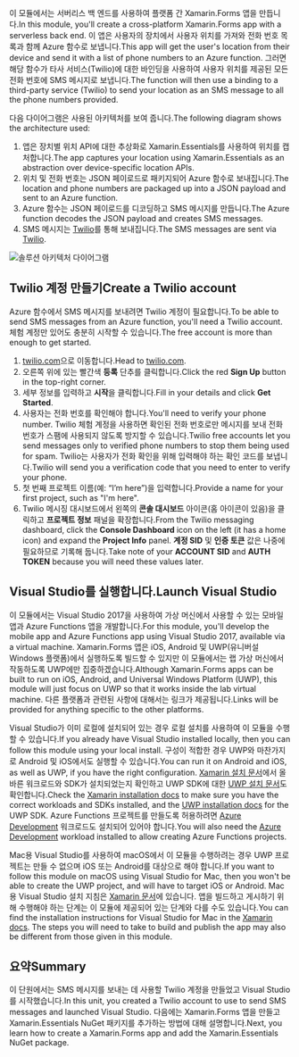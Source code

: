 <span data-ttu-id="f2b50-101">이 모듈에서는 서버리스 백 엔드를 사용하여 플랫폼 간 Xamarin.Forms 앱을 만듭니다.</span><span class="sxs-lookup"><span data-stu-id="f2b50-101">In this module, you'll create a cross-platform Xamarin.Forms app with a serverless back end.</span></span> <span data-ttu-id="f2b50-102">이 앱은 사용자의 장치에서 사용자 위치를 가져와 전화 번호 목록과 함께 Azure 함수로 보냅니다.</span><span class="sxs-lookup"><span data-stu-id="f2b50-102">This app will get the user's location from their device and send it with a list of phone numbers to an Azure function.</span></span> <span data-ttu-id="f2b50-103">그러면 해당 함수가 타사 서비스(Twilio)에 대한 바인딩을 사용하여 사용자 위치를 제공된 모든 전화 번호에 SMS 메시지로 보냅니다.</span><span class="sxs-lookup"><span data-stu-id="f2b50-103">The function will then use a binding to a third-party service (Twilio) to send your location as an SMS message to all the phone numbers provided.</span></span>

<span data-ttu-id="f2b50-104">다음 다이어그램은 사용된 아키텍처를 보여 줍니다.</span><span class="sxs-lookup"><span data-stu-id="f2b50-104">The following diagram shows the architecture used:</span></span>

1. <span data-ttu-id="f2b50-105">앱은 장치별 위치 API에 대한 추상화로 Xamarin.Essentials를 사용하여 위치를 캡처합니다.</span><span class="sxs-lookup"><span data-stu-id="f2b50-105">The app captures your location using Xamarin.Essentials as an abstraction over device-specific location APIs.</span></span>
2. <span data-ttu-id="f2b50-106">위치 및 전화 번호는 JSON 페이로드로 패키지되어 Azure 함수로 보내집니다.</span><span class="sxs-lookup"><span data-stu-id="f2b50-106">The location and phone numbers are packaged up into a JSON payload and sent to an Azure function.</span></span>
3. <span data-ttu-id="f2b50-107">Azure 함수는 JSON 페이로드를 디코딩하고 SMS 메시지를 만듭니다.</span><span class="sxs-lookup"><span data-stu-id="f2b50-107">The Azure function decodes the JSON payload and creates SMS messages.</span></span>
4. <span data-ttu-id="f2b50-108">SMS 메시지는 [Twilio](http://twilio.com)를 통해 보내집니다.</span><span class="sxs-lookup"><span data-stu-id="f2b50-108">The SMS messages are sent via [Twilio](http://twilio.com).</span></span>

![솔루션 아키텍처 다이어그램](../media/1-architecture.png)

## <a name="create-a-twilio-account"></a><span data-ttu-id="f2b50-110">Twilio 계정 만들기</span><span class="sxs-lookup"><span data-stu-id="f2b50-110">Create a Twilio account</span></span>

<span data-ttu-id="f2b50-111">Azure 함수에서 SMS 메시지를 보내려면 Twilio 계정이 필요합니다.</span><span class="sxs-lookup"><span data-stu-id="f2b50-111">To be able to send SMS messages from an Azure function, you'll need a Twilio account.</span></span> <span data-ttu-id="f2b50-112">체험 계정만 있어도 충분히 시작할 수 있습니다.</span><span class="sxs-lookup"><span data-stu-id="f2b50-112">The free account is more than enough to get started.</span></span>

1. <span data-ttu-id="f2b50-113">[twilio.com](https://twilio.com)으로 이동합니다.</span><span class="sxs-lookup"><span data-stu-id="f2b50-113">Head to [twilio.com](https://twilio.com).</span></span>
2. <span data-ttu-id="f2b50-114">오른쪽 위에 있는 빨간색 **등록** 단추를 클릭합니다.</span><span class="sxs-lookup"><span data-stu-id="f2b50-114">Click the red **Sign Up** button in the top-right corner.</span></span>
3. <span data-ttu-id="f2b50-115">세부 정보를 입력하고 **시작**을 클릭합니다.</span><span class="sxs-lookup"><span data-stu-id="f2b50-115">Fill in your details and click **Get Started**.</span></span>
4. <span data-ttu-id="f2b50-116">사용자는 전화 번호를 확인해야 합니다.</span><span class="sxs-lookup"><span data-stu-id="f2b50-116">You'll need to verify your phone number.</span></span> <span data-ttu-id="f2b50-117">Twilio 체험 계정을 사용하면 확인된 전화 번호로만 메시지를 보내 전화 번호가 스팸에 사용되지 않도록 방지할 수 있습니다.</span><span class="sxs-lookup"><span data-stu-id="f2b50-117">Twilio free accounts let you send messages only to verified phone numbers to stop them being used for spam.</span></span> <span data-ttu-id="f2b50-118">Twilio는 사용자가 전화 확인을 위해 입력해야 하는 확인 코드를 보냅니다.</span><span class="sxs-lookup"><span data-stu-id="f2b50-118">Twilio will send you a verification code that you need to enter to verify your phone.</span></span>
5. <span data-ttu-id="f2b50-119">첫 번째 프로젝트 이름(예: “I’m here”)을 입력합니다.</span><span class="sxs-lookup"><span data-stu-id="f2b50-119">Provide a name for your first project, such as "I'm here".</span></span>
6. <span data-ttu-id="f2b50-120">Twilio 메시징 대시보드에서 왼쪽의 **콘솔 대시보드** 아이콘(홈 아이콘이 있음)을 클릭하고 **프로젝트 정보** 패널을 확장합니다.</span><span class="sxs-lookup"><span data-stu-id="f2b50-120">From the Twilio messaging dashboard, click the **Console Dashboard** icon on the left (it has a home icon) and expand the **Project Info** panel.</span></span> <span data-ttu-id="f2b50-121">**계정 SID** 및 **인증 토큰** 값은 나중에 필요하므로 기록해 둡니다.</span><span class="sxs-lookup"><span data-stu-id="f2b50-121">Take note of your **ACCOUNT SID** and **AUTH TOKEN** because you will need these values later.</span></span>

## <a name="launch-visual-studio"></a><span data-ttu-id="f2b50-122">Visual Studio를 실행합니다.</span><span class="sxs-lookup"><span data-stu-id="f2b50-122">Launch Visual Studio</span></span>

<span data-ttu-id="f2b50-123">이 모듈에서는 Visual Studio 2017을 사용하여 가상 머신에서 사용할 수 있는 모바일 앱과 Azure Functions 앱을 개발합니다.</span><span class="sxs-lookup"><span data-stu-id="f2b50-123">For this module, you'll develop the mobile app and Azure Functions app using Visual Studio 2017, available via a virtual machine.</span></span> <span data-ttu-id="f2b50-124">Xamarin.Forms 앱은 iOS, Android 및 UWP(유니버설 Windows 플랫폼)에서 실행하도록 빌드할 수 있지만 이 모듈에서는 랩 가상 머신에서 작동하도록 UWP에만 집중하겠습니다.</span><span class="sxs-lookup"><span data-stu-id="f2b50-124">Although Xamarin.Forms apps can be built to run on iOS, Android, and Universal Windows Platform (UWP), this module will just focus on UWP so that it works inside the lab virtual machine.</span></span> <span data-ttu-id="f2b50-125">다른 플랫폼과 관련된 사항에 대해서는 링크가 제공됩니다.</span><span class="sxs-lookup"><span data-stu-id="f2b50-125">Links will be provided for anything specific to the other platforms.</span></span>

<!-- TODO - add HoL link button here -->

<span data-ttu-id="f2b50-126">Visual Studio가 이미 로컬에 설치되어 있는 경우 로컬 설치를 사용하여 이 모듈을 수행할 수 있습니다.</span><span class="sxs-lookup"><span data-stu-id="f2b50-126">If you already have Visual Studio installed locally, then you can follow this module using your local install.</span></span> <span data-ttu-id="f2b50-127">구성이 적합한 경우 UWP와 마찬가지로 Android 및 iOS에서도 실행할 수 있습니다.</span><span class="sxs-lookup"><span data-stu-id="f2b50-127">You can run it on Android and iOS, as well as UWP, if you have the right configuration.</span></span> <span data-ttu-id="f2b50-128">[Xamarin 설치 문서](https://docs.microsoft.com/xamarin/cross-platform/get-started/installation/windows)에서 올바른 워크로드와 SDK가 설치되었는지 확인하고 UWP SDK에 대한 [UWP 설치 문서](https://docs.microsoft.com/visualstudio/cross-platform/develop-apps-for-the-universal-windows-platform-uwp#requirements)도 확인합니다.</span><span class="sxs-lookup"><span data-stu-id="f2b50-128">Check the [Xamarin installation docs](https://docs.microsoft.com/xamarin/cross-platform/get-started/installation/windows) to make sure you have the correct workloads and SDKs installed, and the [UWP installation docs](https://docs.microsoft.com/visualstudio/cross-platform/develop-apps-for-the-universal-windows-platform-uwp#requirements) for the UWP SDK.</span></span> <span data-ttu-id="f2b50-129">Azure Functions 프로젝트를 만들도록 허용하려면 [Azure Development](https://docs.microsoft.com/azure/azure-functions/functions-develop-vs#prerequisites) 워크로드도 설치되어 있어야 합니다.</span><span class="sxs-lookup"><span data-stu-id="f2b50-129">You will also need the [Azure Development](https://docs.microsoft.com/azure/azure-functions/functions-develop-vs#prerequisites) workload installed to allow creating Azure Functions projects.</span></span>

<span data-ttu-id="f2b50-130">Mac용 Visual Studio를 사용하여 macOS에서 이 모듈을 수행하려는 경우 UWP 프로젝트는 만들 수 없으며 iOS 또는 Android를 대상으로 해야 합니다.</span><span class="sxs-lookup"><span data-stu-id="f2b50-130">If you want to follow this module on macOS using Visual Studio for Mac, then you won't be able to create the UWP project, and will have to target iOS or Android.</span></span> <span data-ttu-id="f2b50-131">Mac용 Visual Studio 설치 지침은 [Xamarin 문서](https://docs.microsoft.com/visualstudio/cross-platform/setup-and-install#mac-setup-apple-id-xcode-and-xamarin)에 있습니다. 앱을 빌드하고 게시하기 위해 수행해야 하는 단계는 이 모듈에 제공되어 있는 단계와 다를 수도 있습니다.</span><span class="sxs-lookup"><span data-stu-id="f2b50-131">You can find the installation instructions for Visual Studio for Mac in the [Xamarin docs](https://docs.microsoft.com/visualstudio/cross-platform/setup-and-install#mac-setup-apple-id-xcode-and-xamarin). The steps you will need to take to build and publish the app may also be different from those given in this module.</span></span>

## <a name="summary"></a><span data-ttu-id="f2b50-132">요약</span><span class="sxs-lookup"><span data-stu-id="f2b50-132">Summary</span></span>

<span data-ttu-id="f2b50-133">이 단원에서는 SMS 메시지를 보내는 데 사용할 Twilio 계정을 만들었고 Visual Studio를 시작했습니다.</span><span class="sxs-lookup"><span data-stu-id="f2b50-133">In this unit, you created a Twilio account to use to send SMS messages and launched Visual Studio.</span></span> <span data-ttu-id="f2b50-134">다음에는 Xamarin.Forms 앱을 만들고 Xamarin.Essentials NuGet 패키지를 추가하는 방법에 대해 설명합니다.</span><span class="sxs-lookup"><span data-stu-id="f2b50-134">Next, you learn how to create a Xamarin.Forms app and add the Xamarin.Essentials NuGet package.</span></span>